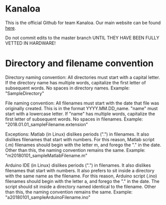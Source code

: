 # Kanaloa
This is the official Github for team Kanaloa.  Our main website can be found [here](http://rip.eng.hawaii.edu/research/unmanned-x-systems/).

Do not commit edits to the master branch UNTIL THEY HAVE BEEN FULLY VETTED IN HARDWARE!  

# Directory and filename convention

Directory naming convention:
All directories must start with a capital letter.  If the directory name has multiple words, capitalize the first letter of subsequent words.  No spaces in directory names.  Example: "SampleDirectory"

File naming convention:
All filenames must start with the date that file was originally created.  This is in the format YYYY.MM.DD_name.  "name" must start with a lowercase letter.  If "name" has multiple words, capitalize the first letter of subsequent words.  No spaces in filenames.  Example: "2018.01.01_sampleFilename.extension"

Exceptions:
Matlab (in Linux) dislikes periods (".") in filenames.  It also dislikes filenames that start with numbers.  For this reason, Matlab script (.m) filenames should begin with the letter m, and forego the "." in the date.  Other than this, the naming convention remains the same.  Example: "m20180101_sampleMatlabFilename.m"

Arduino IDE (in Linux) dislikes periods (".") in filenames.  It also dislikes filenames that start with numbers.  It also prefers to sit inside a directory with the same name as the filename.  For this reason, Arduino script (.ino) filenames should begin with the letter a, and forego the "." in the date.  The script should sit inside a directory named identical to the filename.  Other than this, the naming convention remains the same.  Example: "a20180101_sampleArduinoFilename.ino"
